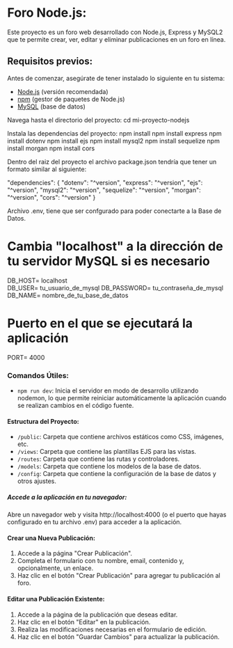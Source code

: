 # Foro Node.js:

Este proyecto es un foro web desarrollado con Node.js, Express y MySQL2 que te permite crear, ver, editar y eliminar publicaciones en un foro en línea.

## Requisitos previos:

Antes de comenzar, asegúrate de tener instalado lo siguiente en tu sistema:

- [Node.js](https://nodejs.org/) (versión recomendada)
- [npm](https://www.npmjs.com/) (gestor de paquetes de Node.js)
- [MySQL](https://www.mysql.com/) (base de datos)

Navega hasta el directorio del proyecto:
cd mi-proyecto-nodejs

Instala las dependencias del proyecto:
npm install
npm install express
npm install dotenv
npm install ejs
npm install mysql2
npm install sequelize
npm install morgan
npm install cors

Dentro del raiz del proyecto el archivo package.json tendría que tener un formato similar al siguiente:

"dependencies": {
  "dotenv": "^version",
  "express": "^version",
  "ejs": "^version",
  "mysql2": "^version",
  "sequelize": "^version",
  "morgan": "^version",
  "cors": "^version"
}

Archivo .env, tiene que ser confgurado para poder conectarte a la Base de Datos.

# Cambia "localhost" a la dirección de tu servidor MySQL si es necesario
DB_HOST= localhost     
DB_USER= tu_usuario_de_mysql
DB_PASSWORD= tu_contraseña_de_mysql
DB_NAME= nombre_de_tu_base_de_datos

# Puerto en el que se ejecutará la aplicación
PORT= 4000

### Comandos Útiles:

- `npm run dev`: Inicia el servidor en modo de desarrollo utilizando nodemon, lo que permite reiniciar automáticamente la aplicación cuando se realizan cambios en el código fuente.

#### Estructura del Proyecto:

- `/public`: Carpeta que contiene archivos estáticos como CSS, imágenes, etc.
- `/views`: Carpeta que contiene las plantillas EJS para las vistas.
- `/routes`: Carpeta que contiene las rutas y controladores.
- `/models`: Carpeta que contiene los modelos de la base de datos.
- `/config`: Carpeta que contiene la configuración de la base de datos y otros ajustes.

##### Accede a la aplicación en tu navegador:

Abre un navegador web y visita http://localhost:4000 (o el puerto que hayas configurado en tu archivo .env) para acceder a la aplicación.

#### Crear una Nueva Publicación:

1. Accede a la página "Crear Publicación".
2. Completa el formulario con tu nombre, email, contenido y, opcionalmente, un enlace.
3. Haz clic en el botón "Crear Publicación" para agregar tu publicación al foro.

#### Editar una Publicación Existente:

1. Accede a la página de la publicación que deseas editar.
2. Haz clic en el botón "Editar" en la publicación.
3. Realiza las modificaciones necesarias en el formulario de edición.
4. Haz clic en el botón "Guardar Cambios" para actualizar la publicación.